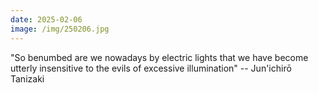 ```yaml
---
date: 2025-02-06
image: /img/250206.jpg
---
```


"So benumbed are we nowadays by electric lights that we have become utterly insensitive to the evils of excessive illumination" -- Jun'ichirō Tanizaki